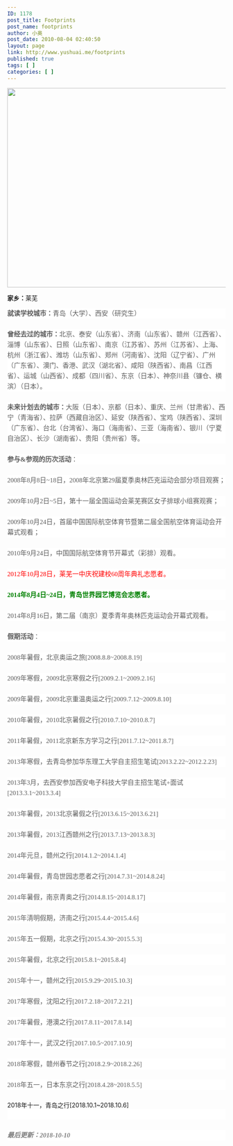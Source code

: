 ```yaml
---
ID: 1178
post_title: Footprints
post_name: footprints
author: 小奥
post_date: 2010-08-04 02:40:50
layout: page
link: http://www.yushuai.me/footprints
published: true
tags: [ ]
categories: [ ]
---
```

<img class="aligncenter size-large wp-image-3930" src="https://dqhplhzz2008-1251830035.cos.ap-guangzhou.myqcloud.com/wp-content/uploads/2018/09/footprint.jpg" alt="" width="551" height="459" />

<strong>家乡：</strong>莱芜
<p style="line-height: 24px; background: white; margin: 0 0 24px 0;"><strong><span style="font-size: 15px; font-family: 宋体; color: #5d5d5d;">就读学校城市：</span></strong><span style="font-size: 15px; font-family: 宋体; color: #5d5d5d;">青岛（大学）、西安（研究生）</span><strong><span style="font-size: 15px; font-family: 宋体; color: #5d5d5d;">
</span></strong></p>
<p style="line-height: 24px; background: white; margin: 0 0 24px 0;"><strong><span style="font-size: 15px; font-family: 宋体; color: #5d5d5d;">曾经去过的城市：</span></strong><span style="font-size: 15px; font-family: 宋体; color: #5d5d5d;">北京、</span><span style="font-size: 15px; font-family: 宋体; color: #5d5d5d;">泰安（山东省）、济南<span style="font-size: 15px; font-family: 宋体; color: #5d5d5d;">（山东<span style="font-size: 15px; font-family: 宋体; color: #5d5d5d;">省</span>）</span>、赣州（江西<span style="font-size: 15px; font-family: 宋体; color: #5d5d5d;">省</span>）、淄博<span style="font-size: 15px; font-family: 宋体; color: #5d5d5d;">（山东<span style="font-size: 15px; font-family: 宋体; color: #5d5d5d;">省</span>）</span>、日照<span style="font-size: 15px; font-family: 宋体; color: #5d5d5d;">（山东<span style="font-size: 15px; font-family: 宋体; color: #5d5d5d;">省</span>）</span>、南京（江苏<span style="font-size: 15px; font-family: 宋体; color: #5d5d5d;">省</span>）、苏州（江苏<span style="font-size: 15px; font-family: 宋体; color: #5d5d5d;">省</span>）、上海、杭州（浙江<span style="font-size: 15px; font-family: 宋体; color: #5d5d5d;">省</span>）、潍坊<span style="font-size: 15px; font-family: 宋体; color: #5d5d5d;">（山东<span style="font-size: 15px; font-family: 宋体; color: #5d5d5d;">省</span>）</span>、郑州（河南<span style="font-size: 15px; font-family: 宋体; color: #5d5d5d;">省</span>）、沈阳（辽宁<span style="font-size: 15px; font-family: 宋体; color: #5d5d5d;">省</span>）、广州（广东<span style="font-size: 15px; font-family: 宋体; color: #5d5d5d;">省</span>）、澳门、香港、武汉（湖北<span style="font-size: 15px; font-family: 宋体; color: #5d5d5d;">省</span>）、咸阳（陕西<span style="font-size: 15px; font-family: 宋体; color: #5d5d5d;">省</span>）、南昌<span style="font-size: 15px; font-family: 宋体; color: #5d5d5d;">（江西<span style="font-size: 15px; font-family: 宋体; color: #5d5d5d;">省</span>）</span>、运城（山西<span style="font-size: 15px; font-family: 宋体; color: #5d5d5d;">省</span>）、成都（四川省）、东京（日本）、神奈川县（镰仓、横滨）（日本）。</span></p>
<p style="line-height: 24px; background: white; margin: 0 0 24px 0;"><strong><span style="font-size: 15px; font-family: 宋体; color: #5d5d5d;">未来计划去的城市：</span></strong><span style="font-size: 15px; font-family: 宋体; color: #5d5d5d;"><span style="font-size: 15px; font-family: 宋体; color: #5d5d5d;">大阪（日本）</span>、京都（日本）、重庆、兰州（甘肃<span style="font-size: 15px; font-family: 宋体; color: #5d5d5d;">省</span>）、西宁（青海<span style="font-size: 15px; font-family: 宋体; color: #5d5d5d;">省</span>）、拉萨（西藏<span style="font-size: 15px; font-family: 宋体; color: #5d5d5d;">自治区</span>）、延安（陕西<span style="font-size: 15px; font-family: 宋体; color: #5d5d5d;">省</span>）、宝鸡（陕西<span style="font-size: 15px; font-family: 宋体; color: #5d5d5d;">省</span>）、深圳（广东<span style="font-size: 15px; font-family: 宋体; color: #5d5d5d;">省</span>）、台北（台湾<span style="font-size: 15px; font-family: 宋体; color: #5d5d5d;">省</span>）</span><span style="font-size: 15px; font-family: 宋体; color: #5d5d5d;">、海口（海南<span style="font-size: 15px; font-family: 宋体; color: #5d5d5d;">省</span>）、三亚（海南<span style="font-size: 15px; font-family: 宋体; color: #5d5d5d;">省</span>）、银川（宁夏自治区）、长沙（湖南<span style="font-size: 15px; font-family: 宋体; color: #5d5d5d;">省</span>）、贵阳（贵州<span style="font-size: 15px; font-family: 宋体; color: #5d5d5d;">省</span>）等。</span><strong><span style="font-size: 15px; font-family: 宋体; color: #5d5d5d;">
</span></strong></p>
<p style="line-height: 24px; background: white; margin: 0 0 24px 0;"><strong><span style="font-size: 15px; font-family: 宋体; color: #5d5d5d;">参与</span></strong><strong><span style="font-size: 15px; font-family: 'Roboto Slab',serif; color: #5d5d5d;">&amp;</span></strong><strong><span style="font-size: 15px; font-family: 宋体; color: #5d5d5d;">参观的历次活动</span></strong><span style="font-size: 15px; color: #5d5d5d;">：</span></p>
<p style="margin: 0 0 24px; line-height: 24px; box-sizing: inherit; background: white;"><span style="font-size: 15px; font-family: 'Roboto Slab',serif; color: #5d5d5d;">2008</span><span style="font-size: 15px; color: #5d5d5d;">年</span><span style="font-size: 15px; font-family: 'Roboto Slab',serif; color: #5d5d5d;">8</span><span style="font-size: 15px; color: #5d5d5d;">月</span><span style="font-size: 15px; font-family: 'Roboto Slab',serif; color: #5d5d5d;">8</span><span style="font-size: 15px; color: #5d5d5d;">日</span><span style="font-size: 15px; font-family: 'Roboto Slab',serif; color: #5d5d5d;">~18</span><span style="font-size: 15px; color: #5d5d5d;">日，</span><span style="font-size: 15px; font-family: 'Roboto Slab',serif; color: #5d5d5d;">2008</span><span style="font-size: 15px; color: #5d5d5d;">年北京第</span><span style="font-size: 15px; font-family: 'Roboto Slab',serif; color: #5d5d5d;">29</span><span style="font-size: 15px; color: #5d5d5d;">届夏季奥林匹克运动会部分项目观赛；</span></p>
<p style="margin: 0 0 24px; line-height: 24px; box-sizing: inherit; background: white;"><span style="font-size: 15px; font-family: 'Roboto Slab',serif; color: #5d5d5d;">2009</span><span style="font-size: 15px; color: #5d5d5d;">年</span><span style="font-size: 15px; font-family: 'Roboto Slab',serif; color: #5d5d5d;">10</span><span style="font-size: 15px; color: #5d5d5d;">月</span><span style="font-size: 15px; font-family: 'Roboto Slab',serif; color: #5d5d5d;">2</span><span style="font-size: 15px; color: #5d5d5d;">日</span><span style="font-size: 15px; font-family: 'Roboto Slab',serif; color: #5d5d5d;">~5</span><span style="font-size: 15px; color: #5d5d5d;">日，第十一届全国运动会莱芜赛区女子排球小组赛观赛；</span></p>
<p style="margin: 0 0 24px; line-height: 24px; box-sizing: inherit; background: white;"><span style="font-size: 15px; font-family: 'Roboto Slab',serif; color: #5d5d5d;">2009</span><span style="font-size: 15px; color: #5d5d5d;">年</span><span style="font-size: 15px; font-family: 'Roboto Slab',serif; color: #5d5d5d;">10</span><span style="font-size: 15px; color: #5d5d5d;">月</span><span style="font-size: 15px; font-family: 'Roboto Slab',serif; color: #5d5d5d;">24</span><span style="font-size: 15px; color: #5d5d5d;">日，首届中国国际航空体育节暨第二届全国航空体育运动会开幕式观看；</span></p>
<p style="margin: 0 0 24px; line-height: 24px; box-sizing: inherit; background: white;"><span style="font-size: 15px; font-family: 'Roboto Slab',serif; color: #5d5d5d;">2010</span><span style="font-size: 15px; color: #5d5d5d;">年</span><span style="font-size: 15px; font-family: 'Roboto Slab',serif; color: #5d5d5d;">9</span><span style="font-size: 15px; color: #5d5d5d;">月</span><span style="font-size: 15px; font-family: 'Roboto Slab',serif; color: #5d5d5d;">24</span><span style="font-size: 15px; color: #5d5d5d;">日，中国国际航空体育节开幕式（彩排）观看。</span></p>
<p style="margin: 0 0 24px; line-height: 24px; box-sizing: inherit; background: white;"><span style="box-sizing: inherit;"><span style="font-size: 15px; font-family: 'Roboto Slab',serif; color: red;">2012</span><span style="font-size: 15px; color: red;">年</span><span style="font-size: 15px; font-family: 'Roboto Slab',serif; color: red;">10</span><span style="font-size: 15px; color: red;">月</span><span style="font-size: 15px; font-family: 'Roboto Slab',serif; color: red;">28</span><span style="font-size: 15px; color: red;">日，莱芜一中庆祝建校</span><span style="font-size: 15px; font-family: 'Roboto Slab',serif; color: red;">60</span><span style="font-size: 15px; color: red;">周年典礼志愿者。</span></span></p>
<p style="margin: 0 0 24px; line-height: 24px; box-sizing: inherit; background: white;"><strong style="box-sizing: inherit;"><span style="box-sizing: inherit;"><span style="font-size: 15px; font-family: 'Roboto Slab',serif; color: green;">2014</span></span></strong><strong><span style="font-size: 15px; font-family: 宋体; color: green;">年</span></strong><strong><span style="font-size: 15px; font-family: 'Roboto Slab',serif; color: green;">8</span></strong><strong><span style="font-size: 15px; font-family: 宋体; color: green;">月</span></strong><strong><span style="font-size: 15px; font-family: 'Roboto Slab',serif; color: green;">4</span></strong><strong><span style="font-size: 15px; font-family: 宋体; color: green;">日</span></strong><strong><span style="font-size: 15px; font-family: 'Roboto Slab',serif; color: green;">~24</span></strong><strong><span style="font-size: 15px; font-family: 宋体; color: green;">日，青岛世界园艺博览会志愿者。</span></strong></p>
<p style="margin: 0 0 24px; line-height: 24px; box-sizing: inherit; background: white;"><span style="font-size: 15px; font-family: 'Roboto Slab',serif; color: #5d5d5d;">2014</span><span style="font-size: 15px; color: #5d5d5d;">年</span><span style="font-size: 15px; font-family: 'Roboto Slab',serif; color: #5d5d5d;">8</span><span style="font-size: 15px; color: #5d5d5d;">月</span><span style="font-size: 15px; font-family: 'Roboto Slab',serif; color: #5d5d5d;">16</span><span style="font-size: 15px; color: #5d5d5d;">日，第二届（南京）夏季青年奥林匹克运动会开幕式观看。</span></p>
<p style="margin: 0 0 24px; line-height: 24px; box-sizing: inherit; background: white;"><strong style="box-sizing: inherit;"><span style="font-size: 15px; font-family: 宋体; color: #5d5d5d;">假期活动</span></strong><span style="font-size: 15px; color: #5d5d5d;">：</span></p>
<p style="margin: 0 0 24px; line-height: 24px; box-sizing: inherit; background: white;"><span style="box-sizing: inherit;"><span style="font-size: 15px; font-family: 'Roboto Slab',serif; color: #5d5d5d;">2008</span><span style="font-size: 15px; color: #5d5d5d;">年暑假，北京奥运之旅</span><span style="font-size: 15px; font-family: 'Roboto Slab',serif; color: #5d5d5d;">[2008.8.8~2008.8.19]</span></span></p>
<p style="margin: 0 0 24px; line-height: 24px; box-sizing: inherit; background: white;"><span style="font-size: 15px; font-family: 'Roboto Slab',serif; color: #5d5d5d;">2009</span><span style="font-size: 15px; color: #5d5d5d;">年寒假，</span><span style="font-size: 15px; font-family: 'Roboto Slab',serif; color: #5d5d5d;">2009</span><span style="font-size: 15px; color: #5d5d5d;">北京寒假之行</span><span style="font-size: 15px; font-family: 'Roboto Slab',serif; color: #5d5d5d;">[2009.2.1~2009.2.16]</span></p>
<p style="margin: 0 0 24px; line-height: 24px; box-sizing: inherit; background: white;"><span style="font-size: 15px; font-family: 'Roboto Slab',serif; color: #5d5d5d;">2009</span><span style="font-size: 15px; color: #5d5d5d;">年暑假，</span><span style="font-size: 15px; font-family: 'Roboto Slab',serif; color: #5d5d5d;">2009</span><span style="font-size: 15px; color: #5d5d5d;">北京重温奥运之行</span><span style="font-size: 15px; font-family: 'Roboto Slab',serif; color: #5d5d5d;">[2009.7.12~2009.8.10]</span></p>
<p style="margin: 0 0 24px; line-height: 24px; box-sizing: inherit; background: white;"><span style="font-size: 15px; font-family: 'Roboto Slab',serif; color: #5d5d5d;">2010</span><span style="font-size: 15px; color: #5d5d5d;">年暑假，</span><span style="font-size: 15px; font-family: 'Roboto Slab',serif; color: #5d5d5d;">2010</span><span style="font-size: 15px; color: #5d5d5d;">北京暑假之行</span><span style="font-size: 15px; font-family: 'Roboto Slab',serif; color: #5d5d5d;">[2010.7.10~2010.8.7]</span></p>
<p style="margin: 0 0 24px; line-height: 24px; box-sizing: inherit; background: white;"><span style="font-size: 15px; font-family: 'Roboto Slab',serif; color: #5d5d5d;">2011</span><span style="font-size: 15px; color: #5d5d5d;">年暑假，</span><span style="font-size: 15px; font-family: 'Roboto Slab',serif; color: #5d5d5d;">2011</span><span style="font-size: 15px; color: #5d5d5d;">北京新东方学习之行</span><span style="font-size: 15px; font-family: 'Roboto Slab',serif; color: #5d5d5d;">[2011.7.12~2011.8.7]</span></p>
<p style="margin: 0 0 24px; line-height: 24px; box-sizing: inherit; background: white;"><span style="font-size: 15px; font-family: 'Roboto Slab',serif; color: #5d5d5d;">2013</span><span style="font-size: 15px; color: #5d5d5d;">年寒假，去青岛参加华东理工大学自主招生笔试</span><span style="font-size: 15px; font-family: 'Roboto Slab',serif; color: #5d5d5d;">[2013.2.22~2012.2.23]</span></p>
<p style="margin: 0 0 24px; line-height: 24px; box-sizing: inherit; background: white;"><span style="font-size: 15px; font-family: 'Roboto Slab',serif; color: #5d5d5d;">2013</span><span style="font-size: 15px; color: #5d5d5d;">年</span><span style="font-size: 15px; font-family: 'Roboto Slab',serif; color: #5d5d5d;">3</span><span style="font-size: 15px; color: #5d5d5d;">月，去西安参加西安电子科技大学自主招生笔试</span><span style="font-size: 15px; font-family: 'Roboto Slab',serif; color: #5d5d5d;">+</span><span style="font-size: 15px; color: #5d5d5d;">面试</span><span style="font-size: 15px; font-family: 'Roboto Slab',serif; color: #5d5d5d;">[2013.3.1~2013.3.4]</span></p>
<p style="margin: 0 0 24px; line-height: 24px; box-sizing: inherit; background: white;"><span style="font-size: 15px; font-family: 'Roboto Slab',serif; color: #5d5d5d;">2013</span><span style="font-size: 15px; color: #5d5d5d;">年暑假，</span><span style="font-size: 15px; font-family: 'Roboto Slab',serif; color: #5d5d5d;">2013</span><span style="font-size: 15px; color: #5d5d5d;">北京暑假之行</span><span style="font-size: 15px; font-family: 'Roboto Slab',serif; color: #5d5d5d;">[2013.6.15~2013.6.21]</span></p>
<p style="margin: 0 0 24px; line-height: 24px; box-sizing: inherit; background: white;"><span style="font-size: 15px; font-family: 'Roboto Slab',serif; color: #5d5d5d;">2013</span><span style="font-size: 15px; color: #5d5d5d;">年暑假，</span><span style="font-size: 15px; font-family: 'Roboto Slab',serif; color: #5d5d5d;">2013</span><span style="font-size: 15px; color: #5d5d5d;">江西赣州之行</span><span style="font-size: 15px; font-family: 'Roboto Slab',serif; color: #5d5d5d;">[2013.7.13~2013.8.3]</span></p>
<p style="margin: 0 0 24px; line-height: 24px; box-sizing: inherit; background: white;"><span style="font-size: 15px; font-family: 'Roboto Slab',serif; color: #5d5d5d;">2014</span><span style="font-size: 15px; color: #5d5d5d;">年元旦，赣州之行</span><span style="font-size: 15px; font-family: 'Roboto Slab',serif; color: #5d5d5d;">[2014.1.2~2014.1.4]</span></p>
<p style="margin: 0 0 24px; line-height: 24px; box-sizing: inherit; background: white;"><span style="font-size: 15px; font-family: 'Roboto Slab',serif; color: #5d5d5d;">2014</span><span style="font-size: 15px; color: #5d5d5d;">年暑假，青岛世园志愿者之行</span><span style="font-size: 15px; font-family: 'Roboto Slab',serif; color: #5d5d5d;">[2014.7.31~2014.8.24]</span></p>
<p style="margin: 0 0 24px; line-height: 24px; box-sizing: inherit; background: white;"><span style="font-size: 15px; font-family: 'Roboto Slab',serif; color: #5d5d5d;">2014</span><span style="font-size: 15px; color: #5d5d5d;">年暑假，南京青奥之行</span><span style="font-size: 15px; font-family: 'Roboto Slab',serif; color: #5d5d5d;">[2014.8.15~2014.8.17]</span></p>
<p style="margin: 0 0 24px; line-height: 24px; box-sizing: inherit; background: white;"><span style="font-size: 15px; font-family: 'Roboto Slab',serif; color: #5d5d5d;">2015</span><span style="font-size: 15px; color: #5d5d5d;">年清明假期，济南之行</span><span style="font-size: 15px; font-family: 'Roboto Slab',serif; color: #5d5d5d;">[2015.4.4~2015.4.6]</span></p>
<p style="margin: 0 0 24px; line-height: 24px; box-sizing: inherit; background: white;"><span style="font-size: 15px; font-family: 'Roboto Slab',serif; color: #5d5d5d;">2015</span><span style="font-size: 15px; color: #5d5d5d;">年五一假期，北京之行</span><span style="font-size: 15px; font-family: 'Roboto Slab',serif; color: #5d5d5d;">[2015.4.30~2015.5.3]</span></p>
<p style="margin: 0 0 24px; line-height: 24px; box-sizing: inherit; background: white;"><span style="font-size: 15px; font-family: 'Roboto Slab',serif; color: #5d5d5d;">2015</span><span style="font-size: 15px; color: #5d5d5d;">年暑假，北京之行</span><span style="font-size: 15px; font-family: 'Roboto Slab',serif; color: #5d5d5d;">[2015.8.1~2015.8.4]</span></p>
<p style="margin: 0 0 24px; line-height: 24px; box-sizing: inherit; background: white;"><span style="font-size: 15px; font-family: 'Roboto Slab',serif; color: #5d5d5d;">2015</span><span style="font-size: 15px; color: #5d5d5d;">年十一，赣州之行</span><span style="font-size: 15px; font-family: 'Roboto Slab',serif; color: #5d5d5d;">[2015.9.29~2015.10.3]</span></p>
<p style="line-height: 24px; background: white; margin: 0 0 24px 0;"><span style="font-size: 15px; font-family: 'Roboto Slab',serif; color: #5d5d5d;">2017</span><span style="font-size: 15px; color: #5d5d5d;">年寒假，沈阳之行</span><span style="font-size: 15px; font-family: 'Roboto Slab',serif; color: #5d5d5d;">[2017.2.18~2017.2.21]</span></p>
<p style="line-height: 24px; background: white; margin: 0 0 24px 0;"><span style="font-size: 15px; font-family: 'Roboto Slab',serif; color: #5d5d5d;">2017年暑假，港澳之行[2017.8.11~2017.8.14]</span></p>
<p style="line-height: 24px; background: white; margin: 0 0 24px 0;"><span style="font-size: 15px; font-family: 'Roboto Slab',serif; color: #5d5d5d;">2017年十一，武汉之行[2017.10.5~2017.10.9]</span></p>
<p style="line-height: 24px; background: white; margin: 0 0 24px 0;"><span style="font-size: 15px; font-family: 'Roboto Slab',serif; color: #5d5d5d;">2018年寒假，赣州春节之行[2018.2.9~2018.2.26]</span></p>
<p style="line-height: 24px; background: white; margin: 0 0 24px 0;"><span style="font-size: 15px; font-family: 'Roboto Slab',serif; color: #5d5d5d;">2018年五一，日本东京之行[2018.4.28~2018.5.5]</span></p>
2018年十一，青岛之行[2018.10.1~2018.10.6]
<p style="margin: 0 0 24px; line-height: 24px; box-sizing: inherit; background: white;"><span style="font-size: 15px; font-family: 'Roboto Slab',serif; color: #5d5d5d;"> </span></p>
<p style="margin: 0 0 24px; line-height: 24px; box-sizing: inherit; background: white;"><span style="box-sizing: inherit;"><em style="box-sizing: inherit;"><strong><span style="font-size: 15px; font-family: 宋体; color: gray;">最后更新：</span></strong></em><em><strong><span style="font-size: 15px; font-family: 'Roboto Slab',serif; color: gray;">2018-10-10</span></strong></em></span></p>